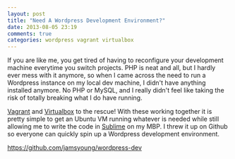 ```yaml
---
layout: post
title: "Need A Wordpress Development Environment?"
date: 2013-08-05 23:19
comments: true
categories: wordpress vagrant virtualbox
---
```


If you are like me, you get tired of having to reconfigure your development
machine everytime you switch projects.  PHP is neat and all, but I hardly
ever mess with it anymore, so when I came across the need to run a Wordpress
instance on my local dev machine, I didn't have anything installed anymore.
No PHP or MySQL, and I really didn't feel like taking the risk of totally
breaking what I do have running.

[Vagrant][0] and [Virtualbox][1] to the rescue!  With these working together it
is pretty simple to get an Ubuntu VM running whatever is needed while still
allowing me to write the code in [Sublime][2] on my MBP.  I threw it up on
Github so everyone can quickly spin up a Wordpress development environment.

<https://github.com/jamsyoung/wordpress-dev>




[0]: http://www.vagrantup.com
[1]: https://www.virtualbox.org
[2]: http://www.sublimetext.com/2
